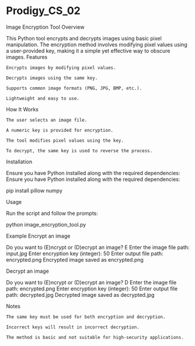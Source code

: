 # Prodigy_CS_02
Image Encryption Tool
Overview

This Python tool encrypts and decrypts images using basic pixel manipulation. The encryption method involves modifying pixel values using a user-provided key, making it a simple yet effective way to obscure images.
Features

    Encrypts images by modifying pixel values.

    Decrypts images using the same key.

    Supports common image formats (PNG, JPG, BMP, etc.).

    Lightweight and easy to use.

How It Works

    The user selects an image file.

    A numeric key is provided for encryption.

    The tool modifies pixel values using the key.

    To decrypt, the same key is used to reverse the process.

Installation

Ensure you have Python installed along with the required dependencies:
Ensure you have Python installed along with the required dependencies:

pip install pillow numpy

Usage

Run the script and follow the prompts:

python image_encryption_tool.py

Example
Encrypt an image

Do you want to (E)ncrypt or (D)ecrypt an image? E
Enter the image file path: input.jpg
Enter encryption key (integer): 50
Enter output file path: encrypted.png
Encrypted image saved as encrypted.png

Decrypt an image

Do you want to (E)ncrypt or (D)ecrypt an image? D
Enter the image file path: encrypted.png
Enter encryption key (integer): 50
Enter output file path: decrypted.jpg
Decrypted image saved as decrypted.jpg

Notes

    The same key must be used for both encryption and decryption.

    Incorrect keys will result in incorrect decryption.

    The method is basic and not suitable for high-security applications.
